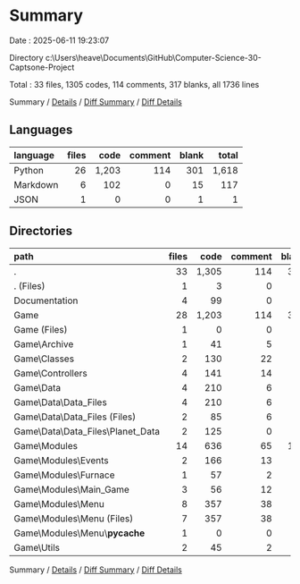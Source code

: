 # Summary

Date : 2025-06-11 19:23:07

Directory c:\\Users\\heave\\Documents\\GitHub\\Computer-Science-30-Captsone-Project

Total : 33 files,  1305 codes, 114 comments, 317 blanks, all 1736 lines

Summary / [Details](details.md) / [Diff Summary](diff.md) / [Diff Details](diff-details.md)

## Languages
| language | files | code | comment | blank | total |
| :--- | ---: | ---: | ---: | ---: | ---: |
| Python | 26 | 1,203 | 114 | 301 | 1,618 |
| Markdown | 6 | 102 | 0 | 15 | 117 |
| JSON | 1 | 0 | 0 | 1 | 1 |

## Directories
| path | files | code | comment | blank | total |
| :--- | ---: | ---: | ---: | ---: | ---: |
| . | 33 | 1,305 | 114 | 317 | 1,736 |
| . (Files) | 1 | 3 | 0 | 2 | 5 |
| Documentation | 4 | 99 | 0 | 12 | 111 |
| Game | 28 | 1,203 | 114 | 303 | 1,620 |
| Game (Files) | 1 | 0 | 0 | 1 | 1 |
| Game\\Archive | 1 | 41 | 5 | 12 | 58 |
| Game\\Classes | 2 | 130 | 22 | 39 | 191 |
| Game\\Controllers | 4 | 141 | 14 | 35 | 190 |
| Game\\Data | 4 | 210 | 6 | 26 | 242 |
| Game\\Data\\Data_Files | 4 | 210 | 6 | 26 | 242 |
| Game\\Data\\Data_Files (Files) | 2 | 85 | 6 | 11 | 102 |
| Game\\Data\\Data_Files\\Planet_Data | 2 | 125 | 0 | 15 | 140 |
| Game\\Modules | 14 | 636 | 65 | 176 | 877 |
| Game\\Modules\\Events | 2 | 166 | 13 | 43 | 222 |
| Game\\Modules\\Furnace | 1 | 57 | 2 | 17 | 76 |
| Game\\Modules\\Main_Game | 3 | 56 | 12 | 26 | 94 |
| Game\\Modules\\Menu | 8 | 357 | 38 | 90 | 485 |
| Game\\Modules\\Menu (Files) | 7 | 357 | 38 | 89 | 484 |
| Game\\Modules\\Menu\\__pycache__ | 1 | 0 | 0 | 1 | 1 |
| Game\\Utils | 2 | 45 | 2 | 14 | 61 |

Summary / [Details](details.md) / [Diff Summary](diff.md) / [Diff Details](diff-details.md)